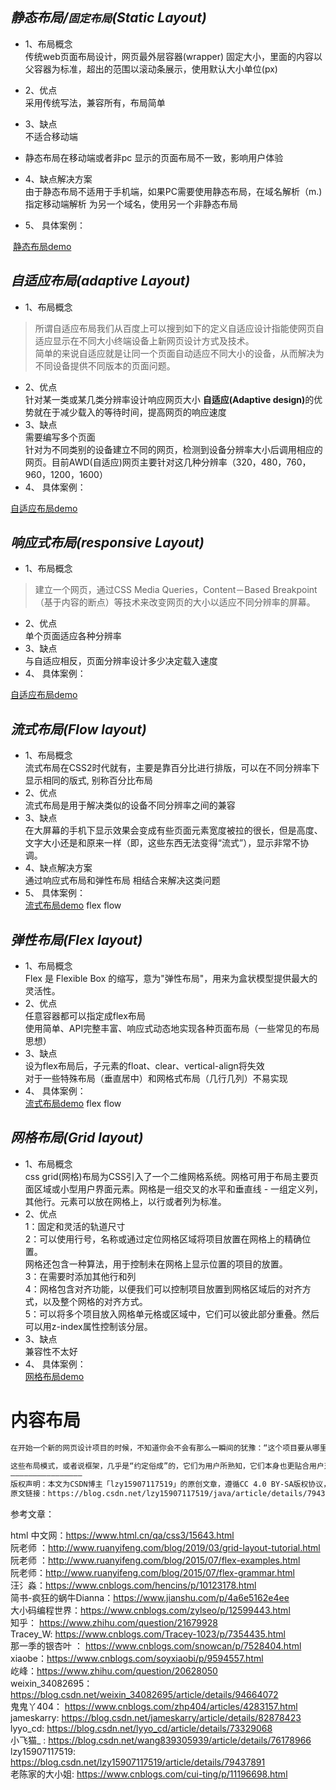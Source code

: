 ## *静态布局/<small>固定布局</small>(Static Layout)*

- 1、布局概念  
  传统web页面布局设计，网页最外层容器(wrapper) 固定大小，里面的内容以父容器为标准，超出的范围以滚动条展示，使用默认大小单位(px) 

- 2、优点  
  采用传统写法，兼容所有，布局简单

- 3、缺点  
  不适合移动端  
- 静态布局在移动端或者非pc 显示的页面布局不一致，影响用户体验

- 4、缺点解决方案  
  由于静态布局不适用于手机端，如果PC需要使用静态布局，在域名解析（m.) 指定移动端解析 为另一个域名，使用另一个非静态布局

- 5、 具体案例：

​	[静态布局demo](work/页面布局/静态布局/Static-Layout.md)

## *自适应布局(adaptive Layout)*

- 1、布局概念  
> 所谓自适应布局我们从百度上可以搜到如下的定义自适应设计指能使网页自适应显示在不同大小终端设备上新网页设计方式及技术。  
>简单的来说自适应就是让同一个页面自动适应不同大小的设备，从而解决为不同设备提供不同版本的页面问题。

- 2、优点  
  针对某一类或某几类分辨率设计响应网页大小 <b>自适应(Adaptive design)</b>的优势就在于减少载入的等待时间，提高网页的响应速度
- 3、缺点  
  需要编写多个页面  
  针对为不同类别的设备建立不同的网页，检测到设备分辨率大小后调用相应的网页。目前AWD(自适应)网页主要针对这几种分辨率（320，480，760，960，1200，1600）
- 4、 具体案例：

[自适应布局demo](work/页面布局/自适应布局/adaptive.md)

## *响应式布局(responsive Layout)*

- 1、布局概念  
> 建立一个网页，通过CSS Media Queries，Content－Based Breakpoint（基于内容的断点）等技术来改变网页的大小以适应不同分辨率的屏幕。

- 2、优点  
  单个页面适应各种分辨率
- 3、缺点  
  与自适应相反，页面分辨率设计多少决定载入速度
- 4、 具体案例：

[自适应布局demo](work/页面布局/自适应布局/responsive.md)

## *流式布局(Flow layout)*

- 1、布局概念      
  流式布局在CSS2时代就有，主要是靠百分比进行排版，可以在不同分辨率下显示相同的版式, 别称百分比布局
- 2、优点  
  流式布局是用于解决类似的设备不同分辨率之间的兼容
- 3、缺点    
  在大屏幕的手机下显示效果会变成有些页面元素宽度被拉的很长，但是高度、文字大小还是和原来一样（即，这些东西无法变得“流式”），显示非常不协调。
- 4、缺点解决方案  
  通过响应式布局和弹性布局 相结合来解决这类问题
- 5、 具体案例：  
  [流式布局demo](work/页面布局/流式布局/flow.md) flex flow 

## *弹性布局(Flex layout)*

- 1、布局概念      
  Flex 是 Flexible Box 的缩写，意为"弹性布局"，用来为盒状模型提供最大的灵活性。 
- 2、优点  
  任意容器都可以指定成flex布局  
  使用简单、API完整丰富、响应式动态地实现各种页面布局（一些常见的布局思想）
- 3、缺点    
  设为flex布局后，子元素的float、clear、vertical-align将失效   
  对于一些特殊布局（垂直居中）和网格式布局（几行几列）不易实现
- 4、 具体案例：  
  [流式布局demo](work/页面布局/弹性布局/flex.md) flex flow 

## *网格布局(Grid layout)*

- 1、布局概念      
   css grid(网格)布局为CSS引入了一个二维网格系统。网格可用于布局主要页面区域或小型用户界面元素。网格是一组交叉的水平和垂直线 - 一组定义列，其他行。元素可以放在网格上，以行或者列为标准。
- 2、优点    
  1：固定和灵活的轨道尺寸  
  2：可以使用行号，名称或通过定位网格区域将项目放置在网格上的精确位置。  
  网格还包含一种算法，用于控制未在网格上显示位置的项目的放置。  
  3：在需要时添加其他行和列  
  4：网格包含对齐功能，以便我们可以控制项目放置到网格区域后的对齐方式，以及整个网格的对齐方式。  
  5：可以将多个项目放入网格单元格或区域中，它们可以彼此部分重叠。然后可以用z-index属性控制该分层。
- 3、缺点    
  兼容性不太好
- 4、 具体案例：  
  [网格布局demo](work/页面布局/网格布局/grid.md)



# 内容布局

```markdown
在开始一个新的网页设计项目的时候，不知道你会不会有那么一瞬间的犹豫：“这个项目要从哪里着手呢？”伴随着这种犹豫的，是“做点前所未有的作品”的冲动。不过，很多时候，这些冲动和犹豫都在需求的磨合、设计的细化中，逐步淡化。相比大家也都发现了，网页布局在很多时候都是相似的，甚至可以说，有些布局模式是长盛不衰的。

这些布局模式，或者说框架，几乎是“约定俗成”的，它们为用户所熟知，它们本身也更贴合用户对内容的识别模式和使用习惯。今天的文章，我们一同来聊聊五种拥有持久生命力的优秀网页布局，也许你的下一个网页设计项目可以直接从这五种布局模式入手，无需过多犹豫和纠结。
————————————————
版权声明：本文为CSDN博主「lzy15907117519」的原创文章，遵循CC 4.0 BY-SA版权协议，转载请附上原文出处链接及本声明。
原文链接：https://blog.csdn.net/lzy15907117519/java/article/details/79437891
```

参考文章：

html 中文网：https://www.html.cn/qa/css3/15643.html  
阮老师 ：http://www.ruanyifeng.com/blog/2019/03/grid-layout-tutorial.html    
阮老师 ：http://www.ruanyifeng.com/blog/2015/07/flex-examples.html  
阮老师：http://www.ruanyifeng.com/blog/2015/07/flex-grammar.html  
汪氵淼：https://www.cnblogs.com/hencins/p/10123178.html   
简书-疯狂的蜗牛Dianna：https://www.jianshu.com/p/4a6e5162e4ee  
大小码编程世界：https://www.cnblogs.com/zylseo/p/12599443.html  
知乎： https://www.zhihu.com/question/21679928  
Tracey_W: https://www.cnblogs.com/Tracey-1023/p/7354435.html  
那一季的银杏叶 ： https://www.cnblogs.com/snowcan/p/7528404.html  
xiaobe：https://www.cnblogs.com/soyxiaobi/p/9594557.html  
屹峰：https://www.zhihu.com/question/20628050  
weixin_34082695： https://blog.csdn.net/weixin_34082695/article/details/94664072  
鬼鬼丫404： https://www.cnblogs.com/zhp404/articles/4283157.html  
jameskarry:  https://blog.csdn.net/jameskarry/article/details/82878423  
lyyo_cd: https://blog.csdn.net/lyyo_cd/article/details/73329068  
小飞猫_ : https://blog.csdn.net/wang839305939/article/details/76178966  
lzy15907117519: https://blog.csdn.net/lzy15907117519/article/details/79437891  
老陈家的大小姐: https://www.cnblogs.com/cui-ting/p/11196698.html



